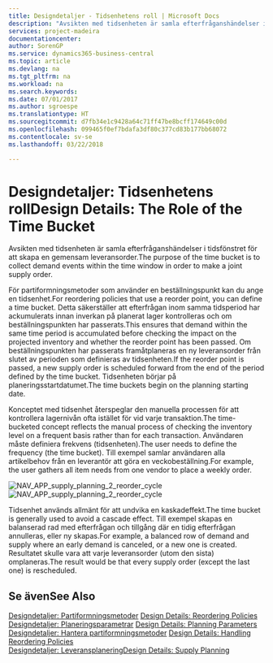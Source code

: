 ```yaml
---
title: Designdetaljer - Tidsenhetens roll | Microsoft Docs
description: "Avsikten med tidsenheten är samla efterfråganshändelser i tidsfönstret för att skapa en gemensam leveransorder."
services: project-madeira
documentationcenter: 
author: SorenGP
ms.service: dynamics365-business-central
ms.topic: article
ms.devlang: na
ms.tgt_pltfrm: na
ms.workload: na
ms.search.keywords: 
ms.date: 07/01/2017
ms.author: sgroespe
ms.translationtype: HT
ms.sourcegitcommit: d7fb34e1c9428a64c71ff47be8bcff174649c00d
ms.openlocfilehash: 099465f0ef7bdafa3df80c377cd83b177bb68072
ms.contentlocale: sv-se
ms.lasthandoff: 03/22/2018

---
```

# <a name="design-details-the-role-of-the-time-bucket"></a><span data-ttu-id="867e4-103">Designdetaljer: Tidsenhetens roll</span><span class="sxs-lookup"><span data-stu-id="867e4-103">Design Details: The Role of the Time Bucket</span></span>
<span data-ttu-id="867e4-104">Avsikten med tidsenheten är samla efterfråganshändelser i tidsfönstret för att skapa en gemensam leveransorder.</span><span class="sxs-lookup"><span data-stu-id="867e4-104">The purpose of the time bucket is to collect demand events within the time window in order to make a joint supply order.</span></span>  
  
 <span data-ttu-id="867e4-105">För partiformningsmetoder som använder en beställningspunkt kan du ange en tidsenhet.</span><span class="sxs-lookup"><span data-stu-id="867e4-105">For reordering policies that use a reorder point, you can define a time bucket.</span></span> <span data-ttu-id="867e4-106">Detta säkerställer att efterfrågan inom samma tidsperiod har ackumulerats innan inverkan på planerat lager kontrolleras och om beställningspunkten har passerats.</span><span class="sxs-lookup"><span data-stu-id="867e4-106">This ensures that demand within the same time period is accumulated before checking the impact on the projected inventory and whether the reorder point has been passed.</span></span> <span data-ttu-id="867e4-107">Om beställningspunkten har passerats framåtplaneras en ny leveransorder från slutet av perioden som definieras av tidsenheten.</span><span class="sxs-lookup"><span data-stu-id="867e4-107">If the reorder point is passed, a new supply order is scheduled forward from the end of the period defined by the time bucket.</span></span> <span data-ttu-id="867e4-108">Tidsenheten börjar på planeringsstartdatumet.</span><span class="sxs-lookup"><span data-stu-id="867e4-108">The time buckets begin on the planning starting date.</span></span>  
  
 <span data-ttu-id="867e4-109">Konceptet med tidsenhet återspeglar den manuella processen för att kontrollera lagernivån ofta istället för vid varje transaktion.</span><span class="sxs-lookup"><span data-stu-id="867e4-109">The time-bucketed concept reflects the manual process of checking the inventory level on a frequent basis rather than for each transaction.</span></span> <span data-ttu-id="867e4-110">Användaren måste definiera frekvens (tidsenheten).</span><span class="sxs-lookup"><span data-stu-id="867e4-110">The user needs to define the frequency (the time bucket).</span></span> <span data-ttu-id="867e4-111">Till exempel samlar användaren alla artikelbehov från en leverantör att göra en veckobeställning.</span><span class="sxs-lookup"><span data-stu-id="867e4-111">For example, the user gathers all item needs from one vendor to place a weekly order.</span></span>  
  
 <span data-ttu-id="867e4-112">![](media/nav_app_supply_planning_2_reorder_cycle.png "NAV_APP_supply_planning_2_reorder_cycle")</span><span class="sxs-lookup"><span data-stu-id="867e4-112">![](media/nav_app_supply_planning_2_reorder_cycle.png "NAV_APP_supply_planning_2_reorder_cycle")</span></span>  
  
 <span data-ttu-id="867e4-113">Tidsenhet används allmänt för att undvika en kaskadeffekt.</span><span class="sxs-lookup"><span data-stu-id="867e4-113">The time bucket is generally used to avoid a cascade effect.</span></span> <span data-ttu-id="867e4-114">Till exempel skapas en balanserad rad med efterfrågan och tillgång där en tidig efterfrågan annulleras, eller ny skapas.</span><span class="sxs-lookup"><span data-stu-id="867e4-114">For example, a balanced row of demand and supply where an early demand is canceled, or a new one is created.</span></span> <span data-ttu-id="867e4-115">Resultatet skulle vara att varje leveransorder (utom den sista) omplaneras.</span><span class="sxs-lookup"><span data-stu-id="867e4-115">The result would be that every supply order (except the last one) is rescheduled.</span></span>  
  
## <a name="see-also"></a><span data-ttu-id="867e4-116">Se även</span><span class="sxs-lookup"><span data-stu-id="867e4-116">See Also</span></span>  
 <span data-ttu-id="867e4-117">[Designdetaljer: Partiformningsmetoder](design-details-reordering-policies.md) </span><span class="sxs-lookup"><span data-stu-id="867e4-117">[Design Details: Reordering Policies](design-details-reordering-policies.md) </span></span>  
 <span data-ttu-id="867e4-118">[Designdetaljer: Planeringsparametrar](design-details-planning-parameters.md) </span><span class="sxs-lookup"><span data-stu-id="867e4-118">[Design Details: Planning Parameters](design-details-planning-parameters.md) </span></span>  
 <span data-ttu-id="867e4-119">[Designdetaljer: Hantera partiformningsmetoder](design-details-handling-reordering-policies.md) </span><span class="sxs-lookup"><span data-stu-id="867e4-119">[Design Details: Handling Reordering Policies](design-details-handling-reordering-policies.md) </span></span>  
 [<span data-ttu-id="867e4-120">Designdetaljer: Leveransplanering</span><span class="sxs-lookup"><span data-stu-id="867e4-120">Design Details: Supply Planning</span></span>](design-details-supply-planning.md)
